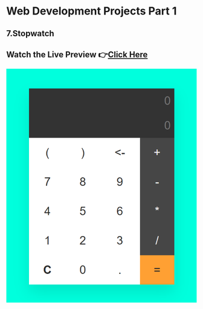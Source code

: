 # Web Development Projects Part 1

## 7.Stopwatch

## Watch the Live Preview 👉[Click Here](https://ashutosh-pmishra.github.io/Web-Development-Projects-Part-1/7-Stopwatch/)
![logo](https://github.com/Ashutosh-PMishra/Web-Development-Project/blob/main/1-Simple_Calculator/Preview.png)
